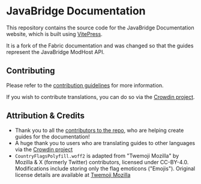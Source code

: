 # JavaBridge Documentation

This repository contains the source code for the JavaBridge Documentation website, which is built using [VitePress](https://vitepress.dev/).


It is a fork of the Fabric documentation and was changed so that the guides represent the JavaBridge ModHost API.

## Contributing

Please refer to the [contribution guidelines](./contributing.md) for more information.

If you wish to contribute translations, you can do so via the [Crowdin project](https://crowdin.com/project/fabricmc).

## Attribution & Credits

- Thank you to all the [contributors to the repo](https://github.com/FabricMC/fabric-docs/graphs/contributors), who are helping create guides for the documentation!
- A huge thank you to users who are translating guides to other languages via the [Crowdin project](https://crowdin.com/project/fabricmc)
- `CountryFlagsPolyfill.woff2` is adapted from "Twemoji Mozilla" by Mozilla & X (formerly Twitter) contributors, licensed under CC-BY-4.0. Modifications include storing only the flag emoticons ("Emojis"). Original license details are available at [Twemoji Mozilla](https://github.com/mozilla/twemoji-colr/blob/master/LICENSE.md#license-for-the-visual-design)

